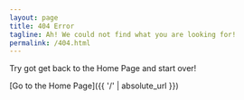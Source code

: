 ```yaml
---
layout: page
title: 404 Error
tagline: Ah! We could not find what you are looking for!
permalink: /404.html
---
```


Try got get back to the Home Page and start over!

[Go to the Home Page]({{ '/' | absolute_url }})
